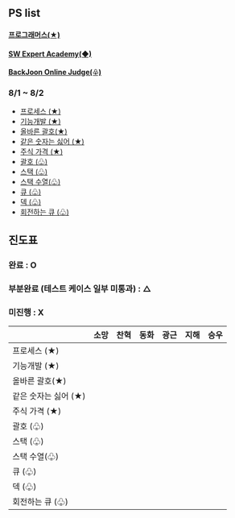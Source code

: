 ## PS list

#### [프로그래머스(★)](http://programmers.co.kr)

#### [SW Expert Academy(◆)](http://swexpertacademy.com/)

#### [BackJoon Online Judge(♧)](https://www.acmicpc.net/)

### 8/1 ~ 8/2

- [프로세스 (★)](https://school.programmers.co.kr/learn/courses/30/lessons/42587)
- [기능개발 (★)](https://school.programmers.co.kr/learn/courses/30/lessons/42586)
- [올바른 괄호(★)](https://school.programmers.co.kr/learn/courses/30/lessons/12909)
- [같은 숫자는 싫어 (★)](https://school.programmers.co.kr/learn/courses/30/lessons/12906)
- [주식 가격 (★)](https://school.programmers.co.kr/learn/courses/30/lessons/42584)
- [괄호 (♧)](https://www.acmicpc.net/problem/9012)
- [스택 (♧)](https://www.acmicpc.net/problem/10828)
- [스택 수열(♧)](https://www.acmicpc.net/problem/1874)
- [큐 (♧)](https://www.acmicpc.net/problem/10845)
- [덱 (♧)](https://www.acmicpc.net/problem/10866)
- [회전하는 큐 (♧)](https://www.acmicpc.net/problem/1021)


## 진도표

### 완료 : O

### 부분완료 (테스트 케이스 일부 미통과) : △

### 미진행 : X

|      | 소망  | 찬혁  | 동화  | 광근  | 지해  | 승우  |
|------|-----|-----|-----|-----|-----|-----|
| 프로세스 (★) |     |     |     |     |     |     |
| 기능개발 (★) |     |     |     |     |     |     |
올바른 괄호(★)|      |     |     |     |     |     |     |
| 같은 숫자는 싫어 (★)    |     |     |     |     |     |     |
|주식 가격 (★)     |     |     |     |     |     |     |
|괄호 (♧)      |     |     |     |     |     |     |
|스택 (♧)      |     |     |     |     |     |     |
|스택 수열(♧)     |     |     |     |     |     |     |
|큐 (♧)    |     |     |     |     |     |     |
|덱 (♧)      |     |     |     |     |     |     |
|회전하는 큐 (♧)      |     |     |     |     |     |     |
